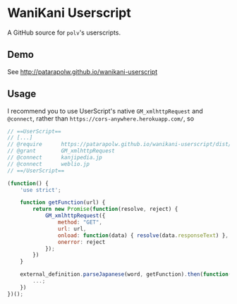 # WaniKani Userscript

A GitHub source for `polv`'s userscripts.

## Demo

See <http://patarapolw.github.io/wanikani-userscript>

## Usage

I recommend you to use UserScript's native `GM_xmlhttpRequest` and `@connect`, rather than `https://cors-anywhere.herokuapp.com/`, so

```javascript
// ==UserScript==
// [...]
// @require      https://patarapolw.github.io/wanikani-userscript/dist/external_definition.js
// @grant        GM_xmlhttpRequest
// @connect      kanjipedia.jp
// @connect      weblio.jp
// ==/UserScript==

(function() {
    'use strict';

    function getFunction(url) {
        return new Promise(function(resolve, reject) {
            GM_xmlhttpRequest({
                method: "GET",
                url: url,
                onload: function(data) { resolve(data.responseText) },
                onerror: reject
            });
        })
    }

    external_definition.parseJapanese(word, getFunction).then(function(r) {
        ...;
    })
})();
```
